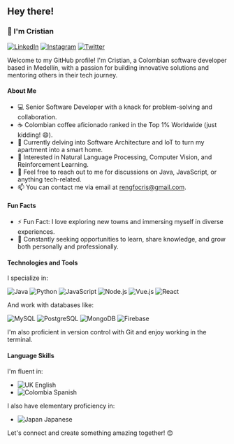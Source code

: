 ## Hey there! 
### 👋 I'm Cristian

[![LinkedIn](https://img.shields.io/badge/LinkedIn-cristian--rengifo--esparragoza-blue)](https://www.linkedin.com/in/cristian-rengifo-esparragoza/)
[![Instagram](https://img.shields.io/badge/Instagram-reng.cris-orange)](https://www.instagram.com/reng.cris/)
[![Twitter](https://img.shields.io/badge/Twitter-rengifocris__dev-blue)](https://twitter.com/rengifocris_dev)

Welcome to my GitHub profile! I'm Cristian, a Colombian software developer based in Medellín, with a passion for building innovative solutions and mentoring others in their tech journey.

#### About Me

- 💻 Senior Software Developer with a knack for problem-solving and collaboration.
- ☕ Colombian coffee aficionado ranked in the Top 1% Worldwide (just kidding! 😄).
- 🌱 Currently delving into Software Architecture and IoT to turn my apartment into a smart home.
- 🔭 Interested in Natural Language Processing, Computer Vision, and Reinforcement Learning.
- 💬 Feel free to reach out to me for discussions on Java, JavaScript, or anything tech-related.
- 📫 You can contact me via email at rengfocris@gmail.com.

#### Fun Facts

- ⚡ Fun Fact: I love exploring new towns and immersing myself in diverse experiences.
- 🚀 Constantly seeking opportunities to learn, share knowledge, and grow both personally and professionally.

#### Technologies and Tools

I specialize in:

![Java](https://img.shields.io/badge/-Java-orange)
![Python](https://img.shields.io/badge/-Python-blue)
![JavaScript](https://img.shields.io/badge/-JavaScript-yellow)
![Node.js](https://img.shields.io/badge/-Node.js-green)
![Vue.js](https://img.shields.io/badge/-Vue.js-brightgreen)
![React](https://img.shields.io/badge/-React-blueviolet)

And work with databases like:

![MySQL](https://img.shields.io/badge/-MySQL-lightgray)
![PostgreSQL](https://img.shields.io/badge/-PostgreSQL-blue)
![MongoDB](https://img.shields.io/badge/-MongoDB-green)
![Firebase](https://img.shields.io/badge/-Firebase-yellow)

I'm also proficient in version control with Git and enjoy working in the terminal.

#### Language Skills

I'm fluent in:

- ![UK](https://flagpedia.net/data/flags/mini/gb.png) English
- ![Colombia](https://flagpedia.net/data/flags/mini/co.png) Spanish

I also have elementary proficiency in:

- ![Japan](https://flagpedia.net/data/flags/mini/jp.png) Japanese

Let's connect and create something amazing together! 😊
